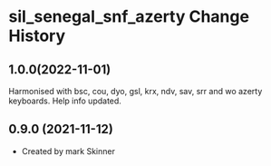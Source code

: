 sil_senegal_snf_azerty Change History
====================

1.0.0(2022-11-01)
------------------------
Harmonised with bsc, cou, dyo, gsl, krx, ndv, sav, srr and wo azerty keyboards.
Help info updated.

0.9.0 (2021-11-12)
----------------
* Created by mark Skinner
